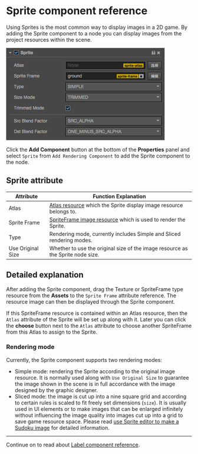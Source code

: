 # Sprite component reference

Using Sprites is the most common way to display images in a 2D game. By adding the Sprite component to a node you can display images from the project resources within the scene.

![add sprite](sprite/sprite_component.png)

Click the **Add Component** button at the bottom of the **Properties** panel and select `Sprite` from `Add Rendering Component` to add the Sprite component to the node.

## Sprite attribute

| Attribute |   Function Explanation
| -------------- | ----------- |
| Atlas | [Atlas resource](../asset-workflow/atlas.md) which the Sprite display image resource belongs to.
| Sprite Frame | [SpriteFrame image resource](../asset-workflow/sprite.md) which is used to render the Sprite.
| Type | Rendering mode, currently includes Simple and Sliced rendering modes.
| Use Original Size | Whether to use the original size of the image resource as the Sprite node size.

## Detailed explanation

After adding the Sprite component, drag the Texture or SpriteFrame type resource from the **Assets** to the `Sprite Frame` attribute reference. The resource image can then be displayed through the Sprite component.

If this SpriteFrame resource is contained within an Atlas resource, then the `Atlas` attribute of the Sprite will be set up along with it. Later you can click the **choose** button next to the `Atlas` attribute to choose another SpriteFrame from this Atlas to assign to the Sprite.


### Rendering mode

Currently, the Sprite component supports two rendering modes:

- Simple mode: rendering the Sprite according to the original image resource. It is normally used along with `Use Original Size` to guarantee the image shown in the scene is in full accordance with the image designed by the graphic designer.
- Sliced mode: the image is cut up into a nine square grid and according to certain rules is scaled to fit freely set dimensions (`size`). It is usually used in UI elements or to make images that can be enlarged infinitely without influencing the image quality into images cut up into a grid to save game resource space. Please read [use Sprite editor to make a Sudoku image](../asset-workflow/sprite.md#-sprite-) for detailed information.


---

Continue on to read about [Label component reference](label.md).
